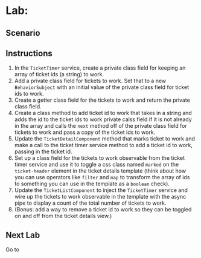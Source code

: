 # Lab: 

## Scenario

## Instructions
1. In the `TicketTimer` service, create a private class field for keeping an array of ticket ids (a string) to work.
1. Add a private class field for tickets to work. Set that to a new `BehaviorSubject` with an initial value of the private class field for ticket ids to work.
1. Create a getter class field for the tickets to work and return the private class field.
1. Create a class method to add ticket id to work that takes in a string and adds the id to the ticket ids to work private calss field if it is not already in the array and calls the `next` method off of the private class field for tickets to work and pass a copy of the ticket ids to work.
1. Update the `TicketDetailComponent` method that marks ticket to work and make a call to the ticket timer service method to add a ticket id to work, passing in the ticket id.
1. Set up a class field for the tickets to work observable from the ticket timer service and use it to toggle a css class named `marked` on the `ticket-header` element in the ticket details template (think about how you can use operators like `filter` and `map` to transform the array of ids to something you can use in the template as a `boolean` check).
1. Update the `TicketListComponent` to inject the `TicketTimer` service and wire up the tickets to work observable in the template with the async pipe to display a count of the total number of tickets to work.
1. (Bonus: add a way to remove a ticket id to work so they can be toggled on and off from the ticket details view.)

## Next Lab
Go to []()